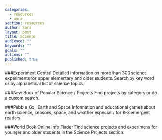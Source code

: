 ```yaml
---
categories: 
  - resources
  - sara
section: resources
author: Sara
layout: post
title: Science
audience: ""
keywords: ""
goals: ""
actions: ""
published: true
---
```


###Experiment Central
Detailed information on more than 300 science experiments for upper elementary and older students. Search by key word or by alphabetical list of science topics.

###New Book of Popular Science / Projects
Find projects by category or do a custom search.

###Pebble_Go_ Earth and Space
Information and educational games about earth science, seasons, space, and weather especially for K-3 emergent readers.

###World Book Online Info Finder
Find science projects and experimens for younger and older students in the Science Projects section.